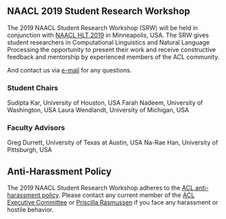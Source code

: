 ## NAACL 2019 Student Research Workshop
The 2019 NAACL Student Research Workshop (SRW) will be held in conjunction with [NAACL HLT 2019](http://naacl2019.org) in Minneapolis, USA. The SRW gives student researchers in Computational Linguistics and Natural Language Processing the opportunity to present their work and receive constructive feedback and mentorship by experienced members of the ACL community. 

And contact us via [e-mail](naacl-2019-student-research-workshop@googlegroups.com) for any questions.

### Student Chairs
Sudipta Kar, University of Houston, USA
Farah Nadeem, University of Washington, USA
Laura Wendlandt, University of Michigan, USA
### Faculty Advisors 
Greg Durrett, University of Texas at Austin, USA
Na-Rae Han, University of Pittsburgh, USA


## Anti-Harassment Policy
The 2019 NAACL Student Research Workshop adheres to the [ACL anti-harassment policy](https://www.aclweb.org/adminwiki/index.php?title=Anti-Harassment_Policy). Please contact any current member of the [ACL Executive Committee](https://www.aclweb.org/portal/about) or [Priscilla Rasmussen](acl@aclweb.org) if you face any harassment or hostile behavior.
